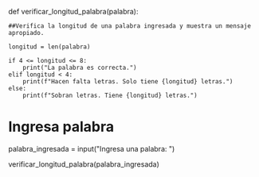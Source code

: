def verificar_longitud_palabra(palabra):
    
    ##Verifica la longitud de una palabra ingresada y muestra un mensaje apropiado.
    
    longitud = len(palabra)
    
    if 4 <= longitud <= 8:
        print("La palabra es correcta.")
    elif longitud < 4:
        print(f"Hacen falta letras. Solo tiene {longitud} letras.")
    else:
        print(f"Sobran letras. Tiene {longitud} letras.")
        
# Ingresa palabra

palabra_ingresada = input("Ingresa una palabra: ")

verificar_longitud_palabra(palabra_ingresada)
